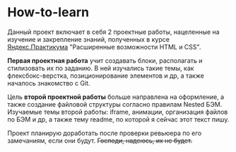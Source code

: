 # How-to-learn


Данный проект включает в себя 2 проектные работы, нацеленные на изучение и закрепление знаний, полученных в курсе [Яндекс.Практикума](https://practicum.yandex.ru) "Расширенные возможности HTML и CSS".

**Первая проектная работа** учит создавать блоки, располагать и стилизовать их по заданию.
В ней изучались такие темы, как флексбокс-верстка, позиционирование элементов и др, а также началось знакомство с Git.

Цель **второй проектной работы** больше направлена на оформление, а также создание файловой структуры согласно правилам Nested БЭМ.
Изучаемые темы второй работы: iframe, анимации, организация файлов по БЭМ и др, а также тему readme, по которой я сейчас этот текст пишу.

Проект планирую доработать после проверки ревьюера по его замечаниям, если они будут. ~~Господи, надеюсь, их не будет.~~
